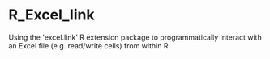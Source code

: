 R_Excel_link
============

Using the 'excel.link' R extension package to programmatically interact with an Excel file (e.g. read/write cells) from within R
